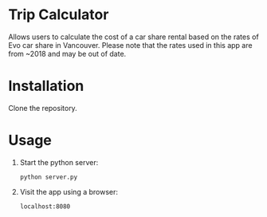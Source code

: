 # Trip Calculator

Allows users to calculate the cost of a car share rental based on the rates of Evo car share in Vancouver. Please note that the rates used in this app are from ~2018 and may be out of date.

# Installation

Clone the repository.

# Usage

1. Start the python server:
    ```
    python server.py
    ```

2. Visit the app using a browser:
    ```
    localhost:8080
    ```

